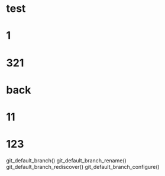 # test
# 1
# 321
# back
# 11
# 123
git_default_branch()
git_default_branch_rename()
git_default_branch_rediscover()
git_default_branch_configure()
